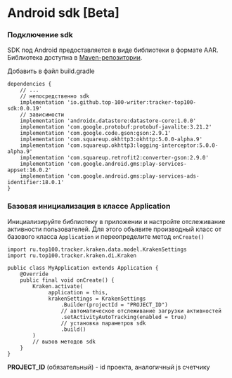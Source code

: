 # Android sdk \[Beta]

### Подключение sdk

SDK под Android предоставляется в виде библиотеки в формате AAR. Библиотека доступна в [Maven-репозитории](https://search.maven.org/search?q=top100-sdk).

Добавить в файл build.gradle&#x20;

```
dependencies {
    // ...
    // непосредственно sdk
    implementation 'io.github.top-100-writer:tracker-top100-sdk:0.0.19'
    // зависимости
    implementation 'androidx.datastore:datastore-core:1.0.0'
    implementation 'com.google.protobuf:protobuf-javalite:3.21.2'
    implementation 'com.google.code.gson:gson:2.9.1'
    implementation 'com.squareup.okhttp3:okhttp:5.0.0-alpha.9'
    implementation 'com.squareup.okhttp3:logging-interceptor:5.0.0-alpha.9'
    implementation 'com.squareup.retrofit2:converter-gson:2.9.0'
    implementation 'com.google.android.gms:play-services-appset:16.0.2'
    implementation 'com.google.android.gms:play-services-ads-identifier:18.0.1'
}
```

### Базовая инициализация в классе Application

Инициализируйте библиотеку в приложении и настройте отслеживание активности пользователей. Для этого объявите производный класс от базового класса `Application` и переопределите метод `onCreate()`

```
import ru.top100.tracker.kraken.data.model.KrakenSettings
import ru.top100.tracker.kraken.di.Kraken

public class MyApplication extends Application {
    @Override
    public final void onCreate() {
        Kraken.activate(
             application = this,
             krakenSettings = KrakenSettings
                 .Builder(projectId = "PROJECT_ID")
                 // автоматическое отслеживание загрузки активностей
                 .setActivityAutoTracking(enabled = true)
                 // установка параметров sdk
                 .build()
        )
        // вызов методов sdk
    }
}
```

**PROJECT\_ID** (обязательный) - id проекта, аналогичный js счетчику

